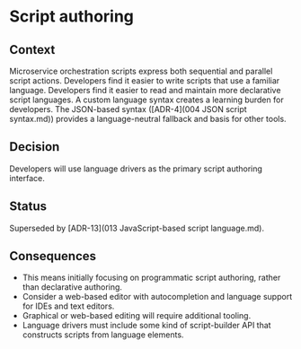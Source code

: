 # Script authoring

## Context

Microservice orchestration scripts express both sequential and parallel script actions.
Developers find it easier to write scripts that use a familiar language.
Developers find it easier to read and maintain more declarative script languages.
A custom language syntax creates a learning burden for developers.
The JSON-based syntax ([ADR-4](004 JSON script syntax.md)) provides a language-neutral fallback and basis for other tools.

## Decision

Developers will use language drivers as the primary script authoring interface.

## Status

Superseded by [ADR-13](013 JavaScript-based script language.md).

## Consequences

* This means initially focusing on programmatic script authoring, rather than declarative authoring.
* Consider a web-based editor with autocompletion and language support for IDEs and text editors.
* Graphical or web-based editing will require additional tooling.
* Language drivers must include some kind of script-builder API that constructs scripts from language elements.
